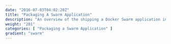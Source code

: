 ```yaml
---
date: "2016-07-03T04:02:20Z"
title: "Packaging A Swarm Application"
description: "An overview of the shipping a Docker Swarm application in Replicated"
weight: "201"
categories: [ "Packaging a Swarm Application" ]
gradient: "swarm"
---
```


